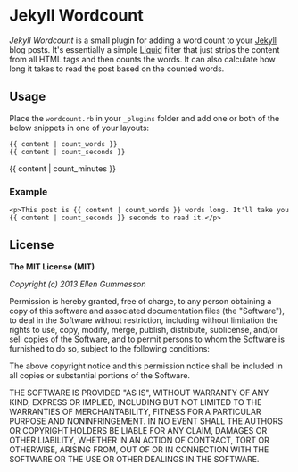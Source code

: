 # Jekyll Wordcount

*Jekyll Wordcount* is a small plugin for adding a word count to your [Jekyll](http://jekyllrb.com/ "Jekyll") blog posts. It's essentially a simple [Liquid](http://liquidmarkup.org/ "Liquid") filter that just strips the content from all HTML tags and then counts the words. It can also calculate how long it takes to read the post based on the counted words.

## Usage

Place the `wordcount.rb` in your `_plugins` folder and add one or both of the below snippets in one of your layouts:

	{{ content | count_words }}
	{{ content | count_seconds }}
  {{ content | count_minutes }}

### Example

	<p>This post is {{ content | count_words }} words long. It'll take you {{ content | count_seconds }} seconds to read it.</p>

## License

**The MIT License (MIT)**

*Copyright (c) 2013 Ellen Gummesson*

Permission is hereby granted, free of charge, to any person obtaining a copy of this software and associated documentation files (the "Software"), to deal in the Software without restriction, including without limitation the rights to use, copy, modify, merge, publish, distribute, sublicense, and/or sell copies of the Software, and to permit persons to whom the Software is furnished to do so, subject to the following conditions:

The above copyright notice and this permission notice shall be included in all copies or substantial portions of the Software.

THE SOFTWARE IS PROVIDED "AS IS", WITHOUT WARRANTY OF ANY KIND, EXPRESS OR IMPLIED, INCLUDING BUT NOT LIMITED TO THE WARRANTIES OF MERCHANTABILITY, FITNESS FOR A PARTICULAR PURPOSE AND NONINFRINGEMENT. IN NO EVENT SHALL THE AUTHORS OR COPYRIGHT HOLDERS BE LIABLE FOR ANY CLAIM, DAMAGES OR OTHER LIABILITY, WHETHER IN AN ACTION OF CONTRACT, TORT OR OTHERWISE, ARISING FROM, OUT OF OR IN CONNECTION WITH THE SOFTWARE OR THE USE OR OTHER DEALINGS IN THE SOFTWARE.
